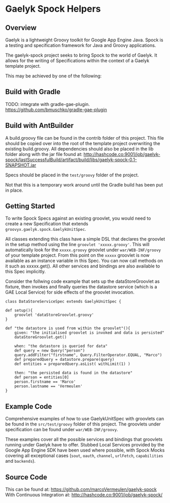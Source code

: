 # Gaelyk Spock Helpers

## Overview
Gaelyk is a lightweight Groovy toolkit for Google App Engine Java. Spock is a testing and specification framework for Java and Groovy applications.

The gaelyk-spock project seeks to bring Spock to the world of Gaelyk. It allows for the writing of Specifications within the context of a Gaelyk template project.

This may be achieved by one of the following:

## Build with Gradle
TODO: integrate with gradle-gae-plugin.
<https://github.com/bmuschko/gradle-gae-plugin>

## Build with AntBuilder
A build.groovy file can be found in the contrib folder of this project. This file should be copied over into the root of the template project overwriting the existing build.groovy. All dependencies should also be placed in the lib folder along with the jar file found at:
<http://hashcode.co:9001/job/gaelyk-spock/lastSuccessfulBuild/artifact/build/libs/gaelyk-spock-0.1-SNAPSHOT.jar>

Specs should be placed in the `test/groovy` folder of the project.

Not that this is a temporary work around until the Gradle build has been put in place.

## Getting Started

To write Spock Specs against an existing groovlet, you would need to create a new Specification that extends `groovyx.gaelyk.spock.GaelykUnitSpec`.

All classes extending this class have a simple DSL that declares the groovlet in the setup method using the line `groovlet 'xxxxx.groovy'`. This will automatically look for the `xxxxx.groovy` groovlet under `war/WEB-INF/groovy` of your template project. From this point on the `xxxxx` groovlet is now available as an instance variable in this Spec. You can now call methods on it such as xxxxx.get(). All other services and bindings are also available to this Spec implicitly.

Consider the follwing code example that sets up the dataStoreGroovlet as fixture, then invokes and finally queries the datastore service (which is a GAE Local Service) for side effects of the groovlet invocation.

    class DataStoreServiceSpec extends GaelykUnitSpec {
    
    def setup(){
        groovlet 'dataStoreGroovlet.groovy'
    }
    
    def "the datastore is used from within the groovlet"(){
        given: "the initialised groovlet is invoked and data is persisted"
        dataStoreGroovlet.get()
        
        when: "the datastore is queried for data"
        def query = new Query("person")
        query.addFilter("firstname", Query.FilterOperator.EQUAL, "Marco")
        def preparedQuery = datastore.prepare(query)
        def entities = preparedQuery.asList( withLimit(1) )
        
        then: "the persisted data is found in the datastore"
        def person = entities[0]
        person.firstname == 'Marco'
        person.lastname == 'Vermeulen'
    }
    

## Example Code

Comprehensive examples of how to use GaelykUnitSpec with groovlets can be found in the `src/test/groovy` folder of this project. The groovlets under specification can be found under `war/WEB-INF/groovy`.

These examples cover all the possible services and bindings that groovlets running under Gaelyk have to offer. Stubbed Local Services provided by the Google App Engine SDK have been used where possible, with Spock Mocks covering all exceptional cases (`sout`, `oauth`, `channel`, `urlFetch`, `capabilities` and `backends`).

## Source Code
This can be found at:
    <https://github.com/marcoVermeulen/gaelyk-spock>
With Continuous Integration at:
	<http://hashcode.co:9001/job/gaelyk-spock/>	
	
